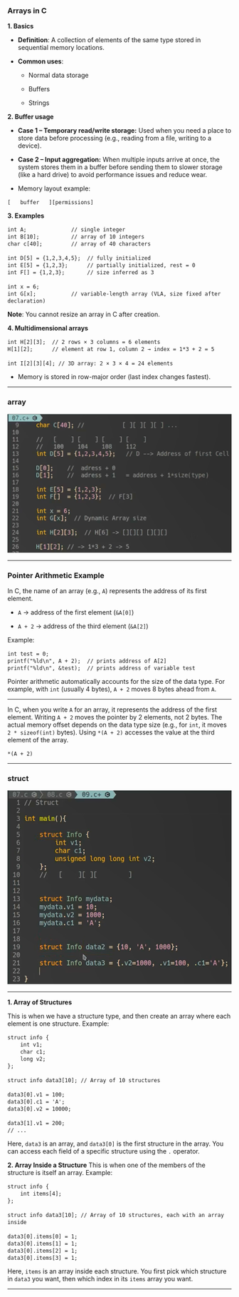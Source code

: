 ### Arrays in C
**1. Basics**
* **Definition**: A collection of elements of the same type stored in sequential memory locations.

* **Common uses**:

  * Normal data storage

  * Buffers

  * Strings

**2. Buffer usage**
* **Case 1 – Temporary read/write storage:**
Used when you need a place to store data before processing (e.g., reading from a file, writing to a device).

* **Case 2 – Input aggregation:**
When multiple inputs arrive at once, the system stores them in a buffer before sending them to slower storage (like a hard drive) to avoid performance issues and reduce wear.

* Memory layout example:

```
[   buffer   ][permissions]
```
**3. Examples**
```
int A;              // single integer
int B[10];          // array of 10 integers
char c[40];         // array of 40 characters

int D[5] = {1,2,3,4,5};  // fully initialized
int E[5] = {1,2,3};      // partially initialized, rest = 0
int F[] = {1,2,3};       // size inferred as 3

int x = 6;
int G[x];           // variable-length array (VLA, size fixed after declaration)
```
**Note**: You cannot resize an array in C after creation.

**4. Multidimensional arrays**
```
int H[2][3];  // 2 rows × 3 columns = 6 elements
H[1][2];      // element at row 1, column 2 → index = 1*3 + 2 = 5

int I[2][3][4]; // 3D array: 2 × 3 × 4 = 24 elements
```
* Memory is stored in row-major order (last index changes fastest).

*******

### array

![Alt Text](https://github.com/alimzh5/c-course/blob/main/repository/ARRAY.png)
******

### Pointer Arithmetic Example
In C, the name of an array (e.g., `A`) represents the address of its first element.

* `A` → address of the first element (`&A[0]`)

* `A + 2` → address of the third element (`&A[2]`)

Example:

```
int test = 0;
printf("%ld\n", A + 2);  // prints address of A[2]
printf("%ld\n", &test);  // prints address of variable test
```
Pointer arithmetic automatically accounts for the size of the data type. For example, with `int` (usually 4 bytes), `A + 2` moves 8 bytes ahead from `A`.

*******

In C, when you write `A` for an array, it represents the address of the first element. Writing `A + 2` moves the pointer by 2 elements, not 2 bytes. The actual memory offset depends on the data type size (e.g., for `int`, it moves `2 * sizeof(int)` bytes). Using `*(A + 2)` accesses the value at the third element of the array.

```
*(A + 2)

```
****

### struct

![Alt Text](https://github.com/alimzh5/c-course/blob/main/repository/struct.png)

*****

**1. Array of Structures**

This is when we have a structure type, and then create an array where each element is one structure.
Example:

```
struct info {
    int v1;
    char c1;
    long v2;
};

struct info data3[10]; // Array of 10 structures

data3[0].v1 = 100;
data3[0].c1 = 'A';
data3[0].v2 = 10000;

data3[1].v1 = 200;
// ...
```
Here, `data3` is an array, and `data3[0]` is the first structure in the array.
You can access each field of a specific structure using the `.` operator.

**2. Array Inside a Structure**
This is when one of the members of the structure is itself an array.
Example:

```
struct info {
    int items[4];
};

struct info data3[10]; // Array of 10 structures, each with an array inside

data3[0].items[0] = 1;
data3[0].items[1] = 1;
data3[0].items[2] = 1;
data3[0].items[3] = 1;
```
Here, `items` is an array inside each structure.
You first pick which structure in `data3` you want, then which index in its `items` array you want.

******
